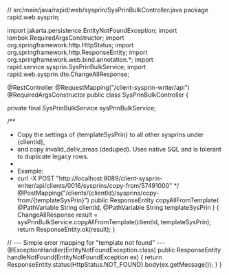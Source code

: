 // src/main/java/rapid/web/sysprin/SysPrinBulkController.java
package rapid.web.sysprin;

import jakarta.persistence.EntityNotFoundException;
import lombok.RequiredArgsConstructor;
import org.springframework.http.HttpStatus;
import org.springframework.http.ResponseEntity;
import org.springframework.web.bind.annotation.*;
import rapid.service.sysprin.SysPrinBulkService;
import rapid.web.sysprin.dto.ChangeAllResponse;

@RestController
@RequestMapping("/client-sysprin-writer/api")
@RequiredArgsConstructor
public class SysPrinBulkController {

  private final SysPrinBulkService sysPrinBulkService;

  /**
   * Copy the settings of {templateSysPrin} to all other sysprins under {clientId},
   * and copy invalid_deliv_areas (deduped). Uses native SQL and is tolerant to duplicate legacy rows.
   *
   * Example:
   * curl -X POST "http://localhost:8089/client-sysprin-writer/api/clients/0016/sysprins/copy-from/57491000"
   */
  @PostMapping("/clients/{clientId}/sysprins/copy-from/{templateSysPrin}")
  public ResponseEntity<ChangeAllResponse> copyAllFromTemplate(
      @PathVariable String clientId,
      @PathVariable String templateSysPrin
  ) {
    ChangeAllResponse result = sysPrinBulkService.copyAllFromTemplate(clientId, templateSysPrin);
    return ResponseEntity.ok(result);
  }

  // --- Simple error mapping for "template not found" ---
  @ExceptionHandler(EntityNotFoundException.class)
  public ResponseEntity<String> handleNotFound(EntityNotFoundException ex) {
    return ResponseEntity.status(HttpStatus.NOT_FOUND).body(ex.getMessage());
  }
}

